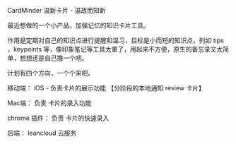 CardMinder
温新卡片
     - 温故而知新 

最近想做的一个小产品，加强记忆的知识卡片工具。

作用是定期对自己的知识点进行提醒和温习，目标是小而短的知识点，列如 tips ，keypoints 等，像印象笔记等工具太重了，用起来不方便，原生的备忘录又太简单，想想还是自己撸一个吧。


计划有四个方向，一个个来吧。


移动端：
iOS - 负责卡片的展示功能  【分阶段的本地通知 review 卡片】

Mac端：
负责 卡片的录入功能

chrome 插件：
负责 卡片的快速录入

后端：
leancloud 云服务
